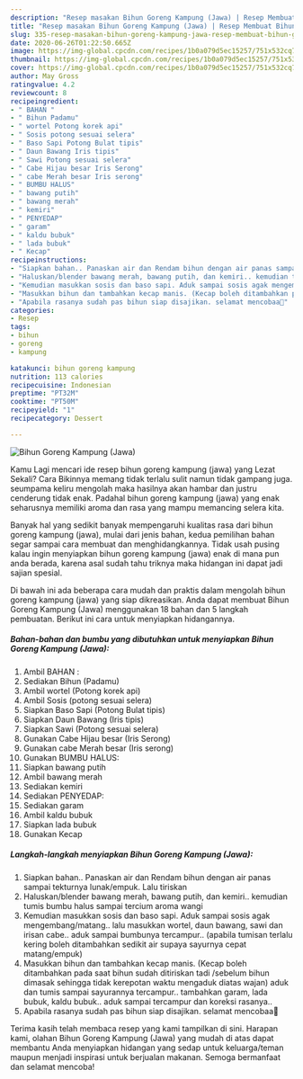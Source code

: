 ```yaml
---
description: "Resep masakan Bihun Goreng Kampung (Jawa) | Resep Membuat Bihun Goreng Kampung (Jawa) Yang Bikin Ngiler"
title: "Resep masakan Bihun Goreng Kampung (Jawa) | Resep Membuat Bihun Goreng Kampung (Jawa) Yang Bikin Ngiler"
slug: 335-resep-masakan-bihun-goreng-kampung-jawa-resep-membuat-bihun-goreng-kampung-jawa-yang-bikin-ngiler
date: 2020-06-26T01:22:50.665Z
image: https://img-global.cpcdn.com/recipes/1b0a079d5ec15257/751x532cq70/bihun-goreng-kampung-jawa-foto-resep-utama.jpg
thumbnail: https://img-global.cpcdn.com/recipes/1b0a079d5ec15257/751x532cq70/bihun-goreng-kampung-jawa-foto-resep-utama.jpg
cover: https://img-global.cpcdn.com/recipes/1b0a079d5ec15257/751x532cq70/bihun-goreng-kampung-jawa-foto-resep-utama.jpg
author: May Gross
ratingvalue: 4.2
reviewcount: 8
recipeingredient:
- " BAHAN "
- " Bihun Padamu"
- " wortel Potong korek api"
- " Sosis potong sesuai selera"
- " Baso Sapi Potong Bulat tipis"
- " Daun Bawang Iris tipis"
- " Sawi Potong sesuai selera"
- " Cabe Hijau besar Iris Serong"
- " cabe Merah besar Iris serong"
- " BUMBU HALUS"
- " bawang putih"
- " bawang merah"
- " kemiri"
- " PENYEDAP"
- " garam"
- " kaldu bubuk"
- " lada bubuk"
- " Kecap"
recipeinstructions:
- "Siapkan bahan.. Panaskan air dan Rendam bihun dengan air panas sampai tekturnya lunak/empuk. Lalu tiriskan"
- "Haluskan/blender bawang merah, bawang putih, dan kemiri.. kemudian tumis bumbu halus sampai tercium aroma wangi"
- "Kemudian masukkan sosis dan baso sapi. Aduk sampai sosis agak mengembang/matang.. lalu masukkan wortel, daun bawang, sawi dan irisan cabe.. aduk sampai bumbunya tercampur.. (apabila tumisan terlalu kering boleh ditambahkan sedikit air supaya sayurnya cepat matang/empuk)"
- "Masukkan bihun dan tambahkan kecap manis. (Kecap boleh ditambahkan pada saat bihun sudah ditiriskan tadi /sebelum bihun dimasak sehingga tidak kerepotan waktu mengaduk diatas wajan) aduk dan tumis sampai sayurannya tercampur.. tambahkan garam, lada bubuk, kaldu bubuk.. aduk sampai tercampur dan koreksi rasanya.."
- "Apabila rasanya sudah pas bihun siap disajikan. selamat mencobaa🤗"
categories:
- Resep
tags:
- bihun
- goreng
- kampung

katakunci: bihun goreng kampung 
nutrition: 113 calories
recipecuisine: Indonesian
preptime: "PT32M"
cooktime: "PT50M"
recipeyield: "1"
recipecategory: Dessert

---
```



![Bihun Goreng Kampung (Jawa)](https://img-global.cpcdn.com/recipes/1b0a079d5ec15257/751x532cq70/bihun-goreng-kampung-jawa-foto-resep-utama.jpg)

Kamu Lagi mencari ide resep bihun goreng kampung (jawa) yang Lezat Sekali? Cara Bikinnya memang tidak terlalu sulit namun tidak gampang juga. seumpama keliru mengolah maka hasilnya akan hambar dan justru cenderung tidak enak. Padahal bihun goreng kampung (jawa) yang enak seharusnya memiliki aroma dan rasa yang mampu memancing selera kita.



Banyak hal yang sedikit banyak mempengaruhi kualitas rasa dari bihun goreng kampung (jawa), mulai dari jenis bahan, kedua pemilihan bahan segar sampai cara membuat dan menghidangkannya. Tidak usah pusing kalau ingin menyiapkan bihun goreng kampung (jawa) enak di mana pun anda berada, karena asal sudah tahu triknya maka hidangan ini dapat jadi sajian spesial.


Di bawah ini ada beberapa cara mudah dan praktis dalam mengolah bihun goreng kampung (jawa) yang siap dikreasikan. Anda dapat membuat Bihun Goreng Kampung (Jawa) menggunakan 18 bahan dan 5 langkah pembuatan. Berikut ini cara untuk menyiapkan hidangannya.

<!--inarticleads1-->

##### Bahan-bahan dan bumbu yang dibutuhkan untuk menyiapkan Bihun Goreng Kampung (Jawa):

1. Ambil  BAHAN :
1. Sediakan  Bihun (Padamu)
1. Ambil  wortel (Potong korek api)
1. Ambil  Sosis (potong sesuai selera)
1. Siapkan  Baso Sapi (Potong Bulat tipis)
1. Siapkan  Daun Bawang (Iris tipis)
1. Siapkan  Sawi (Potong sesuai selera)
1. Gunakan  Cabe Hijau besar (Iris Serong)
1. Gunakan  cabe Merah besar (Iris serong)
1. Gunakan  BUMBU HALUS:
1. Siapkan  bawang putih
1. Ambil  bawang merah
1. Sediakan  kemiri
1. Sediakan  PENYEDAP:
1. Sediakan  garam
1. Ambil  kaldu bubuk
1. Siapkan  lada bubuk
1. Gunakan  Kecap




<!--inarticleads2-->

##### Langkah-langkah menyiapkan Bihun Goreng Kampung (Jawa):

1. Siapkan bahan.. Panaskan air dan Rendam bihun dengan air panas sampai tekturnya lunak/empuk. Lalu tiriskan
1. Haluskan/blender bawang merah, bawang putih, dan kemiri.. kemudian tumis bumbu halus sampai tercium aroma wangi
1. Kemudian masukkan sosis dan baso sapi. Aduk sampai sosis agak mengembang/matang.. lalu masukkan wortel, daun bawang, sawi dan irisan cabe.. aduk sampai bumbunya tercampur.. (apabila tumisan terlalu kering boleh ditambahkan sedikit air supaya sayurnya cepat matang/empuk)
1. Masukkan bihun dan tambahkan kecap manis. (Kecap boleh ditambahkan pada saat bihun sudah ditiriskan tadi /sebelum bihun dimasak sehingga tidak kerepotan waktu mengaduk diatas wajan) aduk dan tumis sampai sayurannya tercampur.. tambahkan garam, lada bubuk, kaldu bubuk.. aduk sampai tercampur dan koreksi rasanya..
1. Apabila rasanya sudah pas bihun siap disajikan. selamat mencobaa🤗




Terima kasih telah membaca resep yang kami tampilkan di sini. Harapan kami, olahan Bihun Goreng Kampung (Jawa) yang mudah di atas dapat membantu Anda menyiapkan hidangan yang sedap untuk keluarga/teman maupun menjadi inspirasi untuk berjualan makanan. Semoga bermanfaat dan selamat mencoba!
